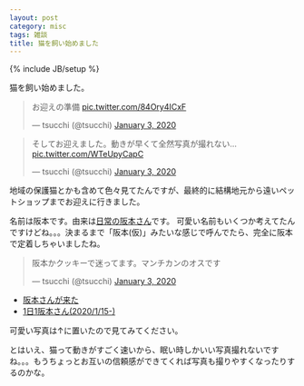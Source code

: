 ```yaml
---
layout: post
category: misc
tags: 雑談
title: 猫を飼い始めました
---
```

{% include JB/setup %}

猫を飼い始めました。

<blockquote class="twitter-tweet"><p lang="ja" dir="ltr">お迎えの準備 <a href="https://t.co/84Ory4ICxF">pic.twitter.com/84Ory4ICxF</a></p>&mdash; tsucchi (@tsucchi) <a href="https://twitter.com/tsucchi/status/1212948769148301314?ref_src=twsrc%5Etfw">January 3, 2020</a></blockquote> <script async src="https://platform.twitter.com/widgets.js" charset="utf-8"></script>

<blockquote class="twitter-tweet"><p lang="ja" dir="ltr">そしてお迎えました。動きが早くて全然写真が撮れない... <a href="https://t.co/WTeUpyCapC">pic.twitter.com/WTeUpyCapC</a></p>&mdash; tsucchi (@tsucchi) <a href="https://twitter.com/tsucchi/status/1213072988716687361?ref_src=twsrc%5Etfw">January 3, 2020</a></blockquote> <script async src="https://platform.twitter.com/widgets.js" charset="utf-8"></script>

地域の保護猫とかも含めて色々見てたんですが、最終的に結構地元から遠いペットショップまでお迎えに行きました。

名前は阪本です。由来は[日常の阪本さん](https://dic.nicovideo.jp/a/%E9%98%AA%E6%9C%AC%E3%81%95%E3%82%93)です。
可愛い名前もいくつか考えてたんですけどね。。。決まるまで「阪本(仮)」みたいな感じで呼んでたら、完全に阪本で定着しちゃいましたね。

<blockquote class="twitter-tweet" data-conversation="none"><p lang="ja" dir="ltr">阪本かクッキーで迷ってます。マンチカンのオスです</p>&mdash; tsucchi (@tsucchi) <a href="https://twitter.com/tsucchi/status/1213073458667520000?ref_src=twsrc%5Etfw">January 3, 2020</a></blockquote> <script async src="https://platform.twitter.com/widgets.js" charset="utf-8"></script>

+ [阪本さんが来た](https://twitter.com/i/events/1217065183018807296)
+ [1日1阪本さん(2020/1/15-)](https://twitter.com/i/events/1223968294065049602)

 可愛い写真は↑に置いたので見てみてください。

とはいえ、猫って動きがすごく速いから、眠い時しかいい写真撮れないですね。。。もうちょっとお互いの信頼感ができてくれば写真も撮りやすくなったりするのかな。

